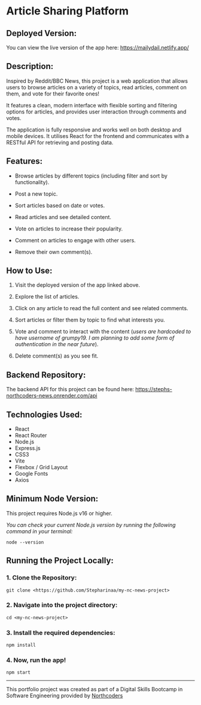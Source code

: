 # Article Sharing Platform

## Deployed Version:

You can view the live version of the app here:
https://mailydail.netlify.app/

## Description:

Inspired by Reddit/BBC News, this project is a web application that allows users to browse articles on a variety of topics, read articles, comment on them, and vote for their favorite ones!

It features a clean, modern interface with flexible sorting and filtering options for articles, and provides user interaction through comments and votes.

The application is fully responsive and works well on both desktop and mobile devices. It utilises React for the frontend and communicates with a RESTful API for retrieving and posting data.

## Features:

- Browse articles by different topics (including filter and sort by functionality).

- Post a new topic.

- Sort articles based on date or votes.

- Read articles and see detailed content.

- Vote on articles to increase their popularity.

- Comment on articles to engage with other users.

- Remove their own comment(s).

## How to Use:

1. Visit the deployed version of the app linked above.

2. Explore the list of articles.

3. Click on any article to read the full content and see related comments.

4. Sort articles or filter them by topic to find what interests you.

5. Vote and comment to interact with the content (_users are hardcoded to have username of grumpy19. I am planning to add some form of authentication in the near future_).

6. Delete comment(s) as you see fit.

## Backend Repository:

The backend API for this project can be found here: https://stephs-northcoders-news.onrender.com/api

## Technologies Used:

- React
- React Router
- Node.js
- Express.js
- CSS3
- Vite
- Flexbox / Grid Layout
- Google Fonts
- Axios

## Minimum Node Version:

This project requires Node.js v16 or higher.

_You can check your current Node.js version by running the following command in your terminal:_

```
node --version
```

## Running the Project Locally:

### 1. Clone the Repository:

```
git clone <https://github.com/Stepharinaa/my-nc-news-project>
```

### 2. Navigate into the project directory:

```
cd <my-nc-news-project>
```

### 3. Install the required dependencies:

```
npm install
```

### 4. Now, run the app!

```
npm start
```

---

This portfolio project was created as part of a Digital Skills Bootcamp in Software Engineering provided by [Northcoders](https://northcoders.com/)

